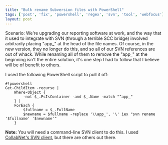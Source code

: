 ```yaml
---
title: "Bulk rename Subversion files with PowerShell"
tags: ['post', 'fix', 'powershell', 'regex', 'svn', 'tool', 'webfocus']
layout: post
---
```


Scenario: We're upgrading our reporting software at work, and the way
that it used to integrate with SVN (through a terrible SCC bridge)
involved arbitrarily placing "app_" at the head of the file names. Of
course, in the new version, they no longer do this, and so all of our
SVN references are out of whack. While renaming all of them to remove
the "app_" at the beginning isn't the entire solution, it's one step I
had to follow that I believe will be of benefit to others.<!--more-->

I used the following PowerShell script to pull it off:

    #!powershell
    Get-ChildItem -recurse |
        Where-Object {
            -not $_.PsIsContainer -and $_.Name -match "^app_"
        } |
        ForEach {
            $fullname = $_.FullName
            $newname = $fullname -replace '\\app_', '\' iex "svn rename '$fullname' '$newname'"
        }

**Note:** You will need a command-line SVN client to do this. I used
[CollabNet's SVN client](http://www.collab.net/downloads/subversion),
but there are others out there.
